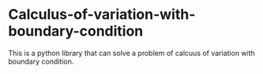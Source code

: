 # Calculus-of-variation-with-boundary-condition

This is a python library that can solve a problem of 
calcuus of variation with boundary condition.
